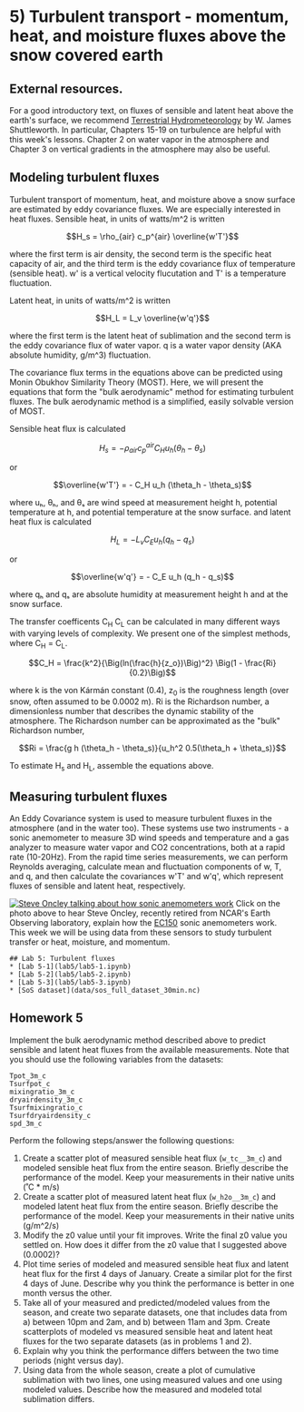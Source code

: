 # 5) Turbulent transport - momentum, heat, and moisture fluxes above the snow covered earth

## External resources.
For a good introductory text, on fluxes of sensible and latent heat above the earth's surface, we recommend [Terrestrial Hydrometeorology](https://bcs.wiley.com/he-bcs/Books?action=index&bcsId=6961&itemId=0470659378) by W. James Shuttleworth.  In particular, Chapters 15-19 on turbulence are helpful with this week's lessons.
Chapter 2 on water vapor in the atmosphere and Chapter 3 on vertical gradients in the atmosphere may also be useful.

## Modeling turbulent fluxes
Turbulent transport of momentum, heat, and moisture above a snow surface are estimated by eddy covariance fluxes. We are especially interested in heat fluxes.
Sensible heat, in units of watts/m^2 is written 

$$H_s = \rho_{air} c_p^{air} \overline{w'T'}$$

where the first term is air density, the second term is the specific heat capacity of air, and the third term is the eddy covariance flux of temperature (sensible heat). w' is a vertical velocity flucutation and T' is a temperature fluctuation.

Latent heat, in units of watts/m^2 is written 

$$H_L = L_v \overline{w'q'}$$

where the first term is the latent heat of sublimation and the second term is the eddy covariance flux of water vapor. q is a water vapor density (AKA absolute humidity, g/m^3) fluctuation.

The covariance flux terms in the equations above can be predicted using Monin Obukhov Similarity Theory (MOST). Here, we will present the equations that form the "bulk aerodynamic" method for estimating turbulent fluxes. The bulk aerodynamic method is a simplified, easily solvable version of MOST.

Sensible heat flux is calculated 

$$H_s = - \rho_{air} c_p^{air} C_H u_h (\theta_h - \theta_s)$$

or 

$$\overline{w'T'} = - C_H u_h (\theta_h - \theta_s)$$


where uₕ, θₕ, and θₛ are wind speed at measurement height h, potential temperature at h, and potential temperature at the snow surface.
and latent heat flux is calculated

$$H_L = - L_v C_E u_h (q_h - q_s)$$

or 

$$\overline{w'q'} = - C_E u_h (q_h - q_s)$$

where qₕ and qₛ are absolute humidity at measurement height h and at the snow surface.

The transfer coefficents C<sub>H</sub> C<sub>L</sub> can be calculated in many different ways with varying levels of complexity. We present one of the simplest methods, where C<sub>H</sub> = C<sub>L</sub>.


$$C_H = \frac{k^2}{\Big(ln(\frac{h}{z_o})\Big)^2} \Big(1 - \frac{Ri}{0.2}\Big)$$

where k is the von Kármán constant (0.4), z<sub>0</sub> is the roughness length (over snow, often assumed to be 0.0002 m).
Ri is the Richardson number, a dimensionless number that describes the dynamic stability of the atmosphere. The Richardson number can be approximated as the "bulk" Richardson number,


$$Ri = \frac{g h (\theta_h - \theta_s)}{u_h^2 0.5(\theta_h + \theta_s)}$$


To estimate H<sub>s</sub> and H<sub>L</sub>, assemble the equations above.

## Measuring turbulent fluxes
An Eddy Covariance system is used to measure turbulent fluxes in the atmosphere (and in the water too). 
These systems use two instruments - a sonic anemometer to measure 3D wind speeds and temperature and a gas analyzer to measure water vapor and CO2 concentrations, both at a rapid rate (10-20Hz).
From the rapid time series measurements, we can perform Reynolds averaging, calculate mean and fluctuation components of w, T, and q, and then calculate the covariances w'T' and w'q', which represent fluxes of sensible and latent heat, respectively.

[![Steve Oncley talking about how sonic anemometers work](https://img.youtube.com/vi/2kUJari_PpM/0.jpg)](https://www.youtube.com/watch?v=2kUJari_PpM)
Click on the photo above to hear Steve Oncley, recently retired from NCAR's Earth Observing laboratory, explain how the [EC150](https://www.campbellsci.com/ec150) sonic anemometers work.  
This week we will be using data from these sensors to study turbulent transfer or heat, moisture, and momentum.

```note
## Lab 5: Turbulent fluxes
* [Lab 5-1](lab5/lab5-1.ipynb)          
* [Lab 5-2](lab5/lab5-2.ipynb)
* [Lab 5-3](lab5/lab5-3.ipynb)
* [SoS dataset](data/sos_full_dataset_30min.nc)
```


## Homework 5
Implement the bulk aerodynamic method described above to predict sensible and latent heat fluxes from the available measurements. 
Note that you should use the following variables from the datasets:
```
Tpot_3m_c
Tsurfpot_c
mixingratio_3m_c
dryairdensity_3m_c
Tsurfmixingratio_c
Tsurfdryairdensity_c
spd_3m_c
```

Perform the following steps/answer the following questions:

1. Create a scatter plot of measured sensible heat flux (`w_tc__3m_c`) and modeled sensible heat flux from the entire season. Briefly describe the performance of the model. Keep your measurements in their native units (˚C * m/s)
2. Create a scatter plot of measured latent heat flux (`w_h2o__3m_c`) and modeled latent heat flux from the entire season. Briefly describe the performance of the model. Keep your measurements in their native units (g/m^2/s)
3. Modify the z0 value until your fit improves. Write the final z0 value you settled on. How does it differ from the z0 value that I suggested above (0.0002)?
4. Plot time series of modeled and measured sensible heat flux and latent heat flux for the first 4 days of January. Create a similar plot for the first 4 days of June. Describe why you think the performance is better in one month versus the other.
5. Take all of your measured and predicted/modeled values from the season, and create two separate datasets, one that includes data from a) between 10pm and 2am, and b) between 11am and 3pm. Create scatterplots of modeled vs measured sensible heat and latent heat fluxes for the two separate datasets (as in problems 1 and 2).
6. Explain why you think the performance differs between the two time periods (night versus day).
7. Using data from the whole season, create a plot of cumulative sublimation with two lines, one using measured values and one using modeled values. Describe how the measured and modeled total sublimation differs.